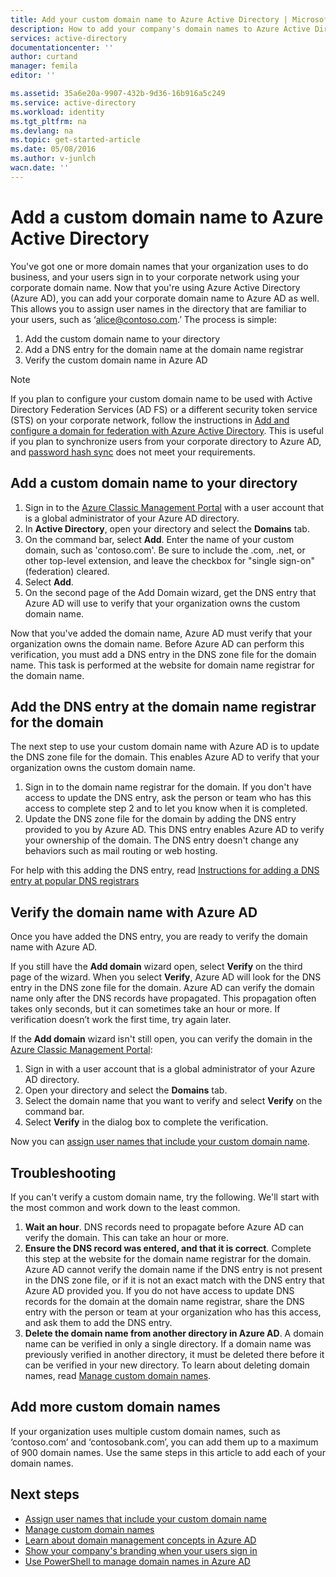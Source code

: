 ```yaml
---
title: Add your custom domain name to Azure Active Directory | Microsoft Docs
description: How to add your company's domain names to Azure Active Directory, and how to verify the domain name.
services: active-directory
documentationcenter: ''
author: curtand
manager: femila
editor: ''

ms.assetid: 35a6e20a-9907-432b-9d36-16b916a5c249
ms.service: active-directory
ms.workload: identity
ms.tgt_pltfrm: na
ms.devlang: na
ms.topic: get-started-article
ms.date: 05/08/2016
ms.author: v-junlch
wacn.date: ''
---
```

# Add a custom domain name to Azure Active Directory

You've got one or more domain names that your organization uses to do business, and your users sign in to your corporate network using your corporate domain name. Now that you're using Azure Active Directory (Azure AD), you can add your corporate domain name to Azure AD as well. This allows you to assign user names in the directory that are familiar to your users, such as ‘alice@contoso.com.’ The process is simple:

1. Add the custom domain name to your directory
2. Add a DNS entry for the domain name at the domain name registrar
3. Verify the custom domain name in Azure AD

> [!NOTE]
> If you plan to configure your custom domain name to be used with Active Directory Federation Services (AD FS) or a different security token service (STS) on your corporate network, follow the instructions in [Add and configure a domain for federation with Azure Active Directory](./active-directory-add-domain-federated.md). This is useful if you plan to synchronize users from your corporate directory to Azure AD, and [password hash sync](./connect/active-directory-aadconnectsync-implement-password-synchronization.md) does not meet your requirements.

## Add a custom domain name to your directory
1. Sign in to the [Azure Classic Management Portal](https://manage.windowsazure.cn/) with a user account that is a global administrator of your Azure AD directory.
2. In **Active Directory**, open your directory and select the **Domains** tab.
3. On the command bar, select **Add**. Enter the name of your custom domain, such as 'contoso.com'. Be sure to include the .com, .net, or other top-level extension, and leave the checkbox for "single sign-on" (federation) cleared.
4. Select **Add**.
5. On the second page of the Add Domain wizard, get the DNS entry that Azure AD will use to verify that your organization owns the custom domain name.

Now that you've added the domain name, Azure AD must verify that your organization owns the domain name. Before Azure AD can perform this verification, you must add a DNS entry in the DNS zone file for the domain name. This task is performed at the website for domain name registrar for the domain name.

## Add the DNS entry at the domain name registrar for the domain
The next step to use your custom domain name with Azure AD is to update the DNS zone file for the domain. This enables Azure AD to verify that your organization owns the custom domain name.

1. Sign in to the domain name registrar for the domain. If you don't have access to update the DNS entry, ask the person or team who has this access to complete step 2 and to let you know when it is completed.
2. Update the DNS zone file for the domain by adding the DNS entry provided to you by Azure AD. This DNS entry enables Azure AD to verify your ownership of the domain. The DNS entry doesn't change any behaviors such as mail routing or web hosting.

For help with this adding the DNS entry, read [Instructions for adding a DNS entry at popular DNS registrars](https://support.office.com/article/Create-DNS-records-for-Office-365-when-you-manage-your-DNS-records-b0f3fdca-8a80-4e8e-9ef3-61e8a2a9ab23/)

## Verify the domain name with Azure AD
Once you have added the DNS entry, you are ready to verify the domain name with Azure AD.

If you still have the **Add domain** wizard open, select **Verify** on the third page of the wizard. When you select **Verify**, Azure AD will look for the DNS entry in the DNS zone file for the domain. Azure AD can verify the domain name only after the DNS records have propagated. This propagation often takes only seconds, but it can sometimes take an hour or more. If verification doesn’t work the first time, try again later.

If the **Add domain** wizard isn't still open, you can verify the domain in the [Azure Classic Management Portal](https://manage.windowsazure.cn/):

1. Sign in with a user account that is a global administrator of your Azure AD directory.
2. Open your directory and select the **Domains** tab.
3. Select the domain name that you want to verify and select **Verify** on the command bar.
4. Select **Verify** in the dialog box to complete the verification.

Now you can [assign user names that include your custom domain name](active-directory-add-domain-add-users.md).

## Troubleshooting
If you can't verify a custom domain name, try the following. We'll start with the most common and work down to the least common.

1. **Wait an hour**. DNS records need to propagate before Azure AD can verify the domain. This can take an hour or more.
2. **Ensure the DNS record was entered, and that it is correct**. Complete this step at the website for the domain name registrar for the domain. Azure AD cannot verify the domain name if the DNS entry is not present in the DNS zone file, or if it is not an exact match with the DNS entry that Azure AD provided you. If you do not have access to update DNS records for the domain at the domain name registrar, share the DNS entry with the person or team at your organization who has this access, and ask them to add the DNS entry.
3. **Delete the domain name from another directory in Azure AD**. A domain name can be verified in only a single directory. If a domain name was previously verified in another directory, it must be deleted there before it can be verified in your new directory. To learn about deleting domain names, read [Manage custom domain names](active-directory-add-manage-domain-names.md).

## Add more custom domain names
If your organization uses multiple custom domain names, such as ‘contoso.com’ and ‘contosobank.com’, you can add them up to a maximum of 900 domain names. Use the same steps in this article to add each of your domain names.

## Next steps
- [Assign user names that include your custom domain name](active-directory-add-domain-add-users.md)
- [Manage custom domain names](active-directory-add-manage-domain-names.md)
- [Learn about domain management concepts in Azure AD](active-directory-add-domain-concepts.md)
- [Show your company's branding when your users sign in](active-directory-add-company-branding.md)
- [Use PowerShell to manage domain names in Azure AD](https://msdn.microsoft.com/library/azure/e1ef403f-3347-4409-8f46-d72dafa116e0#BKMK_ManageDomains)


